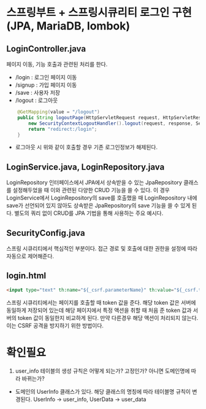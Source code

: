 # 스프링부트 + 스프링시큐리티 로그인 구현 (JPA, MariaDB, lombok)
## LoginController.java
페이지 이동, 기능 호출과 관련된 처리를 한다.
* /login : 로그인 페이지 이동
* /signup : 가입 페이지 이동
* /save : 사용자 저장
* /logout : 로그아웃
```java
    @GetMapping(value = "/logout")
    public String logoutPage(HttpServletRequest request, HttpServletResponse response) {
        new SecurityContextLogoutHandler().logout(request, response, SecurityContextHolder.getContext().getAuthentication());
        return "redirect:/login";
    }
```
  * 로그아웃 시 위와 같이 호출할 경우 기존 로그인정보가 해제된다.

## LoginService.java, LoginRepository.java
LoginRepository 인터페이스에서 JPA에서 상속받을 수 있는 JpaRepository 클래스를 설정해두었을 때 이와 관련된 다양한 CRUD 기능을 쓸 수 있다.
이 경우 LoginService에서 LoginRepository의 save를 호출했을 때 LoginRepository 내에 save가 선언되어 있지 않아도 상속받은 JpaRepository의 save 기능을 쓸 수 있게 된다.
별도의 쿼리 없이 CRUD를 JPA 기법을 통해 사용하는 주요 예시다.

## SecurityConfig.java
스프링 시큐리티에서 핵심적인 부분이다. 접근 경로 및 호출에 대한 권한을 설정에 따라 자동으로 제어해준다.

## login.html
```html
<input type="text" th:name="${_csrf.parameterName}" th:value="${_csrf.token}" />
```
스프링 시큐리티에서는 페이지를 호출할 때 token 값을 준다.
해당 token 값은 서버에 동일하게 저장되어 있는데 해당 페이지에서 특정 액션을 취할 때 처음 준 token 값과 서버의 token 값이 동일한지 비교하게 된다.
만약 다른경우 해당 액션이 처리되지 않는다. 이는 CSRF 공격을 방지하기 위한 방법이다.

# 확인필요
1. user_info 테이블의 생성 규칙은 어떻게 되는가? 고정인가? 아니면 도메인명에 따라 바뀌는가?
- 도메인의 UserInfo 클래스가 있다. 해당 클래스의 명칭에 따라 테이블명 규칙이 변경된다. UserInfo -> user_info, UserData -> user_data


